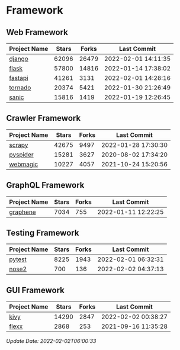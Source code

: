 # Framework

## Web Framework
| Project Name | Stars | Forks | Last Commit |
| ------------ | ----- | ----- | ----------- |
| [django](https://github.com/django/django) | 62096 | 26479 | 2022-02-01 14:11:35 |
| [flask](https://github.com/pallets/flask) | 57800 | 14816 | 2022-01-14 17:38:02 |
| [fastapi](https://github.com/tiangolo/fastapi) | 41261 | 3131 | 2022-02-01 14:28:16 |
| [tornado](https://github.com/tornadoweb/tornado) | 20374 | 5421 | 2022-01-30 21:26:49 |
| [sanic](https://github.com/sanic-org/sanic) | 15816 | 1419 | 2022-01-19 12:26:45 |

## Crawler Framework
| Project Name | Stars | Forks | Last Commit |
| ------------ | ----- | ----- | ----------- |
| [scrapy](https://github.com/scrapy/scrapy) | 42675 | 9497 | 2022-01-28 17:30:30 |
| [pyspider](https://github.com/binux/pyspider) | 15281 | 3627 | 2020-08-02 17:34:20 |
| [webmagic](https://github.com/code4craft/webmagic) | 10227 | 4057 | 2021-10-24 15:20:56 |

## GraphQL Framework
| Project Name | Stars | Forks | Last Commit |
| ------------ | ----- | ----- | ----------- |
| [graphene](https://github.com/graphql-python/graphene) | 7034 | 755 | 2022-01-11 12:22:25 |

## Testing Framework
| Project Name | Stars | Forks | Last Commit |
| ------------ | ----- | ----- | ----------- |
| [pytest](https://github.com/pytest-dev/pytest) | 8225 | 1943 | 2022-02-01 06:32:31 |
| [nose2](https://github.com/nose-devs/nose2) | 700 | 136 | 2022-02-02 04:37:13 |

## GUI Framework
| Project Name | Stars | Forks | Last Commit |
| ------------ | ----- | ----- | ----------- |
| [kivy](https://github.com/kivy/kivy) | 14290 | 2847 | 2022-02-02 00:38:27 |
| [flexx](https://github.com/flexxui/flexx) | 2868 | 253 | 2021-09-16 11:35:28 |

*Update Date: 2022-02-02T06:00:33*